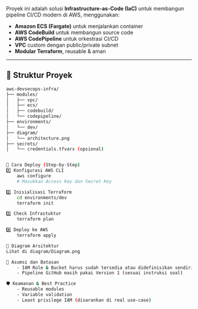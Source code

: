Proyek ini adalah solusi **Infrastructure-as-Code (IaC)** untuk membangun pipeline CI/CD modern di AWS, menggunakan:

- **Amazon ECS (Fargate)** untuk menjalankan container
- **AWS CodeBuild** untuk membangun source code
- **AWS CodePipeline** untuk orkestrasi CI/CD
- **VPC** custom dengan public/private subnet
- **Modular Terraform**, reusable & aman

---

## 🧱 Struktur Proyek

```bash
aws-devsecops-infra/
├── modules/
│   ├── vpc/
│   ├── ecs/
│   ├── codebuild/
│   └── codepipeline/
├── environments/
│   └── dev/
├── diagram/
│   └── architecture.png
├── secrets/
│   └── credentials.tfvars (opsional)


🚀 Cara Deploy (Step-by-Step)
1️⃣ Konfigurasi AWS CLI
    aws configure
    # Masukkan Access Key dan Secret Key

2️⃣ Inisialisasi Terraform
    cd environments/dev
    terraform init

3️⃣ Check Infrastuktur
    terraform plan

4️⃣ Deploy ke AWS
    terraform apply

🧩 Diagram Arsitektur
Lihat di diagram/Diagram.png

📌 Asumsi dan Batasan
    - IAM Role & Bucket harus sudah tersedia atau didefinisikan sendiri
    - Pipeline GitHub masih pakai Version 1 (sesuai instruksi soal)

🛡️ Keamanan & Best Practice
    - Reusable modules
    - Variable validation
    - Least privilege IAM (disarankan di real use-case)
